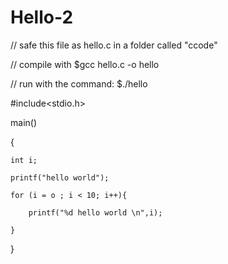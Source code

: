 # Hello-2

// safe this file as hello.c in a folder called "ccode"

// compile with $gcc hello.c -o hello

// run with the command: $./hello

#include<stdio.h>

main()

{

	int i;
	
	printf("hello world");
	
	for (i = o ; i < 10; i++){
	
		printf("%d hello world \n",i);
		
	}
	
}


